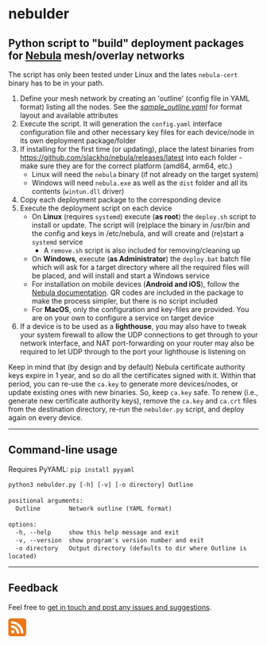 # nebulder

## Python script to "build" deployment packages for [Nebula](https://nebula.defined.net/docs) mesh/overlay networks

The script has only been tested under Linux and the lates `nebula-cert` binary has to be in your path.

1. Define your mesh network by creating an 'outline' (config file in YAML format) listing all the nodes. See the [*sample_outline.yaml*](https://github.com/erykjj/nebulder/blob/main/res/sample_outline.yaml) for format layout and available attributes
2. Execute the script. It will generation the `config.yaml` interface configuration file and other necessary key files for each device/node in its own deployment package/folder
3. If installing for the first time (or updating), place the latest binaries from https://github.com/slackhq/nebula/releases/latest into each folder - make sure they are for the correct platform (amd64, arm64, etc.)
    - Linux will need the `nebula` binary (if not already on the target system)
    - Windows will need `nebula.exe` as well as the `dist` folder and all its contents (`wintun.dll` driver)
4. Copy each deployment package to the corresponding device
5. Execute the deployment script on each device
    - On **Linux** (requires `systemd`) execute (**as root**) the `deploy.sh` script to install or update. The script will (re)place the binary in /usr/bin and the config and keys in /etc/nebula, and will create and (re)start a `systemd` service
      - A `remove.sh` script is also included for removing/cleaning up
    - On **Windows**, execute (**as Administrator**) the `deploy.bat` batch file which will ask for a target directory where all the required files will be placed, and will install and start a Windows service
    - For installation on mobile devices (**Android and iOS**), follow the [Nebula documentation](https://nebula.defined.net/docs/guides/quick-start/). QR codes are included in the package to make the process simpler, but there is no script included
    - For **MacOS**, only the configuration and key-files are provided. You are on your own to configure a service on target device
6. If a device is to be used as a **lighthouse**, you may also have to tweak your system firewall to allow the UDP connections to get through to your network interface, and NAT port-forwarding on your router may also be required to let UDP through to the port your lighthouse is listening on

Keep in mind that (by design and by default) Nebula certificate authority keys expire in 1 year, and so do all the certificates signed with it. Within that period, you can re-use the `ca.key` to generate more devices/nodes, or update existing ones with new binaries. So, keep `ca.key` safe. To renew (i.e., generate new certificate authority keys), remove the `ca.key` and `ca.crt` files from the destination directory, re-run the `nebulder.py` script, and deploy again on every device. 

____
## Command-line usage

Requires PyYAML: `pip install pyyaml`

```
python3 nebulder.py [-h] [-v] [-o directory] Outline

positional arguments:
  Outline        Network outline (YAML format)

options:
  -h, --help     show this help message and exit
  -v, --version  show program's version number and exit
  -o directory   Output directory (defaults to dir where Outline is located)
```
____
## Feedback

Feel free to [get in touch and post any issues and suggestions](https://github.com/erykjj/nebulder/issues).

[![RSS of releases](res/rss-36.png)](https://github.com/erykjj/nebulder/releases.atom)
